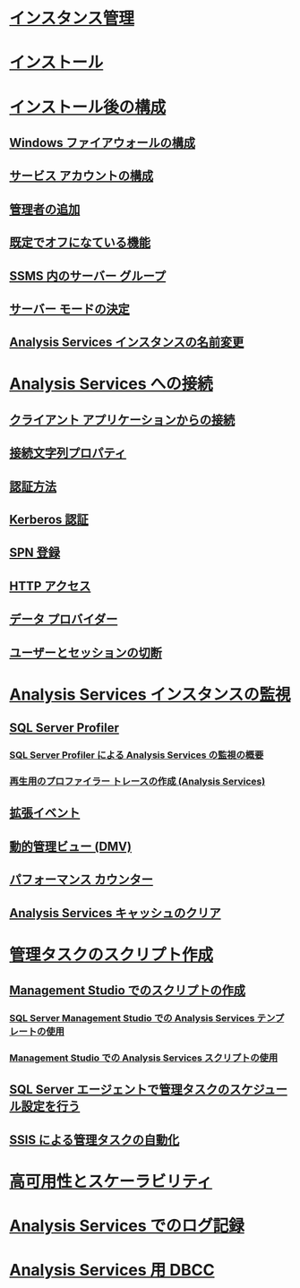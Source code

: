 # [インスタンス管理](analysis-services-instance-management.md)  
# [インストール](../../analysis-services/instances/install-windows/install-analysis-services.md)
# [インストール後の構成](post-install-configuration-analysis-services.md)  
## [Windows ファイアウォールの構成](configure-the-windows-firewall-to-allow-analysis-services-access.md)  
## [サービス アカウントの構成](configure-service-accounts-analysis-services.md)  
## [管理者の追加](grant-server-admin-rights-to-an-analysis-services-instance.md)  
## [既定でオフになている機能](features-off-by-default-analysis-services.md)  
## [SSMS 内のサーバー グループ](register-an-analysis-services-instance-in-a-server-group.md)  
## [サーバー モードの決定](determine-the-server-mode-of-an-analysis-services-instance.md)  
## [Analysis Services インスタンスの名前変更](rename-an-analysis-services-instance.md)  
# [Analysis Services への接続](connect-to-analysis-services.md)  
## [クライアント アプリケーションからの接続](connect-from-client-applications-analysis-services.md)  
## [接続文字列プロパティ](connection-string-properties-analysis-services.md)  
## [認証方法](authentication-methodologies-supported-by-analysis-services.md)  
## [Kerberos 認証](configure-analysis-services-for-kerberos-constrained-delegation.md)  
## [SPN 登録](spn-registration-for-an-analysis-services-instance.md)  
## [HTTP アクセス](configure-http-access-to-analysis-services-on-iis-8-0.md)  
## [データ プロバイダー](data-providers-used-for-analysis-services-connections.md)  
## [ユーザーとセッションの切断](disconnect-users-and-sessions-on-analysis-services-server.md)  
# [Analysis Services インスタンスの監視](monitor-an-analysis-services-instance.md)  
## [SQL Server Profiler](use-sql-server-profiler-to-monitor-analysis-services.md)  
### [SQL Server Profiler による Analysis Services の監視の概要](introduction-to-monitoring-analysis-services-with-sql-server-profiler.md)  
### [再生用のプロファイラー トレースの作成 (Analysis Services)](create-profiler-traces-for-replay-analysis-services.md)  
## [拡張イベント](monitor-analysis-services-with-sql-server-extended-events.md)  
## [動的管理ビュー (DMV)](use-dynamic-management-views-dmvs-to-monitor-analysis-services.md)  
## [パフォーマンス カウンター](performance-counters-ssas.md)  
## [Analysis Services キャッシュのクリア](clear-the-analysis-services-caches.md)  
# [管理タスクのスクリプト作成](script-administrative-tasks-in-analysis-services.md)  
## [Management Studio でのスクリプトの作成](create-analysis-services-scripts-in-management-studio.md)  
### [SQL Server Management Studio での Analysis Services テンプレートの使用](use-analysis-services-templates-in-sql-server-management-studio.md)  
### [Management Studio での Analysis Services スクリプトの使用](analysis-services-scripts-project-in-sql-server-management-studio.md)  
## [SQL Server エージェントで管理タスクのスケジュール設定を行う](schedule-ssas-administrative-tasks-with-sql-server-agent.md)  
## [SSIS による管理タスクの自動化](automate-analysis-services-administrative-tasks-with-ssis.md)  
# [高可用性とスケーラビリティ](high-availability-and-scalability-in-analysis-services.md)  
# [Analysis Services でのログ記録](log-operations-in-analysis-services.md)  
# [Analysis Services 用 DBCC](database-consistency-checker-dbcc-for-analysis-services.md)  
